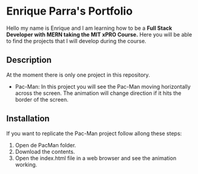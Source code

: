 # Enrique Parra's Portfolio

Hello my name is Enrique and I am learning how to be a **Full Stack Developer with MERN taking the MIT xPRO Course.** Here you will be able to find the projects that I will develop during the course.

## Description

At the moment there is only one project in this repository.
- Pac-Man: In this project you will see the Pac-Man moving horizontally across the screen. The animation will change direction if it hits the border of the screen.

## Installation

If you want to replicate the Pac-Man project follow allong these steps:
1. Open de PacMan folder.
2. Download the contents.
3. Open the index.html file in a web browser and see the animation working.





